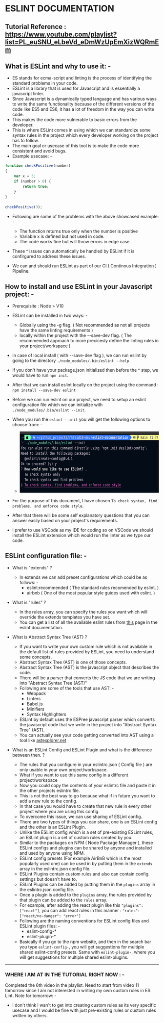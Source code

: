 # ESLINT DOCUMENTATION

## Tutorial Reference : <https://www.youtube.com/playlist?list=PL_euSNU_eLbeVd_eDmWzUpEmXizWQRmEm>

## What is ESLint and why to use it: -

- ES stands for ecma-script and linting is the process of identifying the standard problems in your code.
- ESLint is a library that is used for Javascript and is essentially a javascript linter.
- Since Javascript is a dynamically typed language and has various ways to write the same functionality because of the different versions of the code like ES5 and ES6, it has a lot of freedom in the way you can write code.
- This makes the code more vulnerable to basic errors from the developer.
- This is where ESLint comes in using which we can standardize some syntax rules in the project which every developer working on the project has to follow.
- The main goal or usecase of this tool is to make the code more consistent and avoid bugs.
- Example usecase: -

```javascript
function checkPositive(number)
{
    var x = 3;
    if (number > 0) {
        return true;
    }
}

checkPositive(3);
```

- Following are some of the problems with the above showcased example: -
    - The function returns true only when the number is positive
    - Variable x is defined but not used in code.
    - The code works fine but will throw errors in edge case.

- These ^ issues can automatically be handled by ESLint if it is confirgured to address these issues.
- We can and should run ESLint as part of our CI ( Continous Integration ) Pipeline.

## How to install and use ESLint in your Javascript project: -

- Prerequisite : Node > V10
- ESLint can be installed in two ways: -
    - Globally using the -g flag. ( Not recommended as not all projects have the same linting requirements )
    - locally within the project with the --save-dev flag. ( The recommended approach to more precicesly define the linting rules in your project/workspace )
- In case of local install ( with --save-dev flag ), we can run eslint by going to the directory `./node_modules/.bin/eslint --help`
- If you don't have your package.json initialized then before the ^ step, we would have to run `npm init`.
- After that we can install eslint locally on the project using the command : `npm install --save-dev eslint`
- Before we can run eslint on our project, we need to setup an eslint configuration file which we can initialize with `./node_modules/.bin/eslint --init`.

- When you run the `eslint --init` you will get the following options to choose from: -
    - <img src="images/eslint_init_screenshot_1.png" height="200" />
- For the purpose of this document, I have chosen `To check syntax, find problems, and enforce code style`.
- After that there will be some self explanatory questions that you can answer easily based on your project's requirements.
- I prefer to use VSCode as my IDE for coding so on VSCode we should install the ESLint extension which would run the linter as we type our code.

## ESLint configuration file: -

- What is "extends" ?
    - In extends we can add preset configurations which could be as follows: -
        - eslint:recommended ( The standard rules recomended by eslint. )
        - airbnb ( One of the most popular style guides used with eslint. )
- What is "rules" ?
    - In the rules array, you can specify the rules you want which will override the extends templates you have set.
    - You can get a list of all the available eslint rules from [this](https://eslint.org/docs/latest/rules/) page in the eslint documentation.

- What is Abstract Syntax Tree (AST) ?
    - If you want to write your own custom rule which is not available in the default list of rules provided by ESLint, you need to understand some concepts.
    - Abstract Syntax Tree (AST) is one of those concepts.
    - Abstract Syntax Tree (AST) is the javascript object that describes the code.
    - There will be a parser that converts the JS code that we are writing into "Abstract Syntax Tree (AST)"
    - Following are some of the tools that use AST: -
        - Webpack
        - Linters
        - Babel.js
        - Minifiers
        - Syntax Highlighters
    - ESLint by default uses the ESPree javascript parser which converts the javascript code that we write in the project into "Abstract Syntax Tree" (AST).
    - You can actually see your code getting converted into AST using a tool like [astexplorer.net](astexplorer.net)

- What is an ESLint Config and ESLint Plugin and what is the difference between then. ?
    - The rules that you configure in your eslintrc.json ( Config file ) are only usable in your own project/workspace.
    - What if you want to use this same config in a different project/workspace
    - Now you could copy the contents of your eslintrc file and paste it in the other projects eslintrc file.
    - This is not the best way to go because what if in future you want to add a new rule to the config.
    - In that case you would have to create that new rule in every other project where you are using this config.
    - To overcome this issue, we can use sharing of ESLint config.
    - There are two types of things you can share, one is an ESLint config and the other is an ESLint Plugin.
    - Unlike the ESLint config which is a set of pre-existing ESLint rules, an ESLint plugin is a set of custom rules created by you.
    - Similar to the packages on NPM ( Node Package Manager ), these ESLint configs and plugins can be shared by anyone and installed and used by anyone using NPM.
    - ESLint config presets (For example AirBnB which is the most popularly used one) can be used in by putting them in the `extends` array in the eslintrc.json config file.
    - ESLint Plugins contain custom rules and also can contain config settings but doesn't have to.
    - ESLint Plugins can be added by putting them in the `plugins` array in the eslintrc.json config file.
    - Once a plugin is added to the `plugins` array, the rules provided by that plugin can be added to the `rules` array.
    - For example, after adding the react plugin like this `"plugins": ["react"]`, you can add react rules in this manner : `"rules": ["react/no-danger": "error"]`
    - Following are the naming conventions for ESLint config files and ESLint plugin files: -
        - eslint-config-*
        - eslint-plugin-*
    - Basically if you go to the npm website, and then in the search bar you type `eslint-config-`, you will get suggestions for multiple shared eslint-config presets. Same with `eslint-plugin-`, where you will get suggestions for multiple shared eslint-plugins.

----------

### WHERE I AM AT IN THE TUTORIAL RIGHT NOW : -

Completed the 6th video in the playlist. Need to start from video 11 tomorrow since I am not interested in writing my own custom rules in ES Lint.
Note for tomorrow: -

- I don't think I wan't to get into creating custom rules as its very specific usecase and I would be fine with just pre-existing rules or custom rules written by others.

